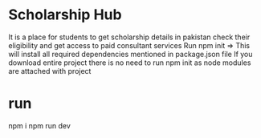 # Scholarship Hub
It is a place for students to get scholarship details in pakistan check their eligibility and get access to paid consultant services
Run npm init => This will install all required dependencies mentioned in package.json file
If you download entire project there is no need to run npm init as node modules are attached with project

# run 
npm i
npm run dev
